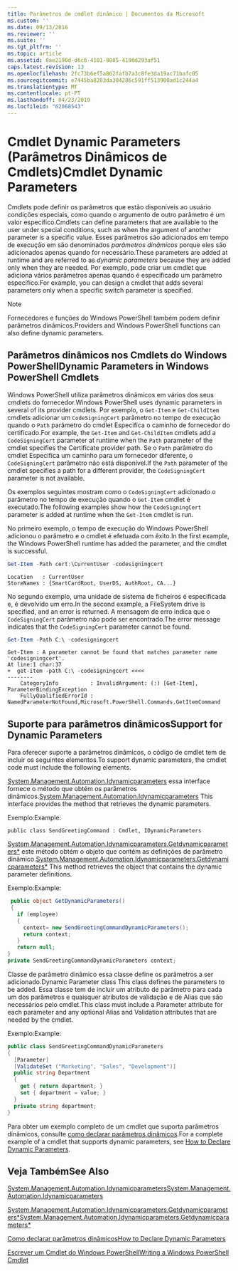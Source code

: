 ```yaml
---
title: Parâmetros de cmdlet dinâmico | Documentos da Microsoft
ms.custom: ''
ms.date: 09/13/2016
ms.reviewer: ''
ms.suite: ''
ms.tgt_pltfrm: ''
ms.topic: article
ms.assetid: 8ae2196d-d6c8-4101-8805-4190d293af51
caps.latest.revision: 13
ms.openlocfilehash: 2fc73b6ef5a862fafb7a3c8fe3da19ac71bafc05
ms.sourcegitcommit: e7445ba8203da304286c591ff513900ad1c244a4
ms.translationtype: MT
ms.contentlocale: pt-PT
ms.lasthandoff: 04/23/2019
ms.locfileid: "62068543"
---
```

# <a name="cmdlet-dynamic-parameters"></a><span data-ttu-id="54d18-102">Cmdlet Dynamic Parameters (Parâmetros Dinâmicos de Cmdlets)</span><span class="sxs-lookup"><span data-stu-id="54d18-102">Cmdlet Dynamic Parameters</span></span>

<span data-ttu-id="54d18-103">Cmdlets pode definir os parâmetros que estão disponíveis ao usuário condições especiais, como quando o argumento de outro parâmetro é um valor específico.</span><span class="sxs-lookup"><span data-stu-id="54d18-103">Cmdlets can define parameters that are available to the user under special conditions, such as when the argument of another parameter is a specific value.</span></span> <span data-ttu-id="54d18-104">Esses parâmetros são adicionados em tempo de execução em são denominados *parâmetros dinâmicos* porque eles são adicionados apenas quando for necessário.</span><span class="sxs-lookup"><span data-stu-id="54d18-104">These parameters are added at runtime and are referred to as *dynamic parameters* because they are added only when they are needed.</span></span> <span data-ttu-id="54d18-105">Por exemplo, pode criar um cmdlet que adiciona vários parâmetros apenas quando é especificado um parâmetro específico.</span><span class="sxs-lookup"><span data-stu-id="54d18-105">For example, you can design a cmdlet that adds several parameters only when a specific switch parameter is specified.</span></span>

> [!NOTE]
> <span data-ttu-id="54d18-106">Fornecedores e funções do Windows PowerShell também podem definir parâmetros dinâmicos.</span><span class="sxs-lookup"><span data-stu-id="54d18-106">Providers and Windows PowerShell functions can also define dynamic parameters.</span></span>

## <a name="dynamic-parameters-in-windows-powershell-cmdlets"></a><span data-ttu-id="54d18-107">Parâmetros dinâmicos nos Cmdlets do Windows PowerShell</span><span class="sxs-lookup"><span data-stu-id="54d18-107">Dynamic Parameters in Windows PowerShell Cmdlets</span></span>

<span data-ttu-id="54d18-108">Windows PowerShell utiliza parâmetros dinâmicos em vários dos seus cmdlets do fornecedor.</span><span class="sxs-lookup"><span data-stu-id="54d18-108">Windows PowerShell uses dynamic parameters in several of its provider cmdlets.</span></span> <span data-ttu-id="54d18-109">Por exemplo, o `Get-Item` e `Get-ChildItem` cmdlets adicionar um `CodeSigningCert` parâmetro no tempo de execução quando o `Path` parâmetro do cmdlet Especifica o caminho de fornecedor do certificado.</span><span class="sxs-lookup"><span data-stu-id="54d18-109">For example, the `Get-Item` and `Get-ChildItem` cmdlets add a `CodeSigningCert` parameter at runtime when the `Path` parameter of the cmdlet specifies the Certificate provider path.</span></span> <span data-ttu-id="54d18-110">Se o `Path` parâmetro do cmdlet Especifica um caminho para um fornecedor diferente, o `CodeSigningCert` parâmetro não está disponível.</span><span class="sxs-lookup"><span data-stu-id="54d18-110">If the `Path` parameter of the cmdlet specifies a path for a different provider, the `CodeSigningCert` parameter is not available.</span></span>

<span data-ttu-id="54d18-111">Os exemplos seguintes mostram como o `CodeSigningCert` adicionado o parâmetro no tempo de execução quando o `Get-Item` cmdlet é executado.</span><span class="sxs-lookup"><span data-stu-id="54d18-111">The following examples show how the `CodeSigningCert` parameter is added at runtime when the `Get-Item` cmdlet is run.</span></span>

<span data-ttu-id="54d18-112">No primeiro exemplo, o tempo de execução do Windows PowerShell adicionou o parâmetro e o cmdlet é efetuada com êxito.</span><span class="sxs-lookup"><span data-stu-id="54d18-112">In the first example, the Windows PowerShell runtime has added the parameter, and the cmdlet is successful.</span></span>

```powershell
Get-Item -Path cert:\CurrentUser -codesigningcert
```

```output
Location   : CurrentUser
StoreNames : {SmartCardRoot, UserDS, AuthRoot, CA...}
```

<span data-ttu-id="54d18-113">No segundo exemplo, uma unidade de sistema de ficheiros é especificada e, é devolvido um erro.</span><span class="sxs-lookup"><span data-stu-id="54d18-113">In the second example, a FileSystem drive is specified, and an error is returned.</span></span> <span data-ttu-id="54d18-114">A mensagem de erro indica que o `CodeSigningCert` parâmetro não pode ser encontrado.</span><span class="sxs-lookup"><span data-stu-id="54d18-114">The error message indicates that the `CodeSigningCert` parameter cannot be found.</span></span>

```powershell
Get-Item -Path C:\ -codesigningcert
```

```output
Get-Item : A parameter cannot be found that matches parameter name 'codesigningcert'.
At line:1 char:37
+  get-item -path C:\ -codesigningcert <<<<
--------
    CategoryInfo          : InvalidArgument: (:) [Get-Item], ParameterBindingException
    FullyQualifiedErrorId : NamedParameterNotFound,Microsoft.PowerShell.Commands.GetItemCommand
```

## <a name="support-for-dynamic-parameters"></a><span data-ttu-id="54d18-115">Suporte para parâmetros dinâmicos</span><span class="sxs-lookup"><span data-stu-id="54d18-115">Support for Dynamic Parameters</span></span>

<span data-ttu-id="54d18-116">Para oferecer suporte a parâmetros dinâmicos, o código de cmdlet tem de incluir os seguintes elementos.</span><span class="sxs-lookup"><span data-stu-id="54d18-116">To support dynamic parameters, the cmdlet code must include the following elements.</span></span>

<span data-ttu-id="54d18-117">[System.Management.Automation.Idynamicparameters](/dotnet/api/System.Management.Automation.IDynamicParameters) essa interface fornece o método que obtém os parâmetros dinâmicos.</span><span class="sxs-lookup"><span data-stu-id="54d18-117">[System.Management.Automation.Idynamicparameters](/dotnet/api/System.Management.Automation.IDynamicParameters) This interface provides the method that retrieves the dynamic parameters.</span></span>

<span data-ttu-id="54d18-118">Exemplo:</span><span class="sxs-lookup"><span data-stu-id="54d18-118">Example:</span></span>

`public class SendGreetingCommand : Cmdlet, IDynamicParameters`

<span data-ttu-id="54d18-119">[System.Management.Automation.Idynamicparameters.Getdynamicparameters\*](/dotnet/api/System.Management.Automation.IDynamicParameters.GetDynamicParameters) este método obtém o objeto que contém as definições de parâmetro dinâmico.</span><span class="sxs-lookup"><span data-stu-id="54d18-119">[System.Management.Automation.Idynamicparameters.Getdynamicparameters\*](/dotnet/api/System.Management.Automation.IDynamicParameters.GetDynamicParameters) This method retrieves the object that contains the dynamic parameter definitions.</span></span>

<span data-ttu-id="54d18-120">Exemplo:</span><span class="sxs-lookup"><span data-stu-id="54d18-120">Example:</span></span>

```csharp
 public object GetDynamicParameters()
 {
   if (employee)
   {
     context= new SendGreetingCommandDynamicParameters();
     return context;
   }
   return null;
}
private SendGreetingCommandDynamicParameters context;
```

<span data-ttu-id="54d18-121">Classe de parâmetro dinâmico essa classe define os parâmetros a ser adicionado.</span><span class="sxs-lookup"><span data-stu-id="54d18-121">Dynamic Parameter class This class defines the parameters to be added.</span></span> <span data-ttu-id="54d18-122">Essa classe tem de incluir um atributo de parâmetro para cada um dos parâmetros e quaisquer atributos de validação e de Alias que são necessários pelo cmdlet.</span><span class="sxs-lookup"><span data-stu-id="54d18-122">This class must include a Parameter attribute for each parameter and any optional Alias and Validation attributes that are needed by the cmdlet.</span></span>

<span data-ttu-id="54d18-123">Exemplo:</span><span class="sxs-lookup"><span data-stu-id="54d18-123">Example:</span></span>

```csharp
public class SendGreetingCommandDynamicParameters
{
  [Parameter]
  [ValidateSet ("Marketing", "Sales", "Development")]
  public string Department
  {
    get { return department; }
    set { department = value; }
  }
  private string department;
}
```

<span data-ttu-id="54d18-124">Para obter um exemplo completo de um cmdlet que suporta parâmetros dinâmicos, consulte [como declarar parâmetros dinâmicos](./how-to-declare-dynamic-parameters.md).</span><span class="sxs-lookup"><span data-stu-id="54d18-124">For a complete example of a cmdlet that supports dynamic parameters, see [How to Declare Dynamic Parameters](./how-to-declare-dynamic-parameters.md).</span></span>

## <a name="see-also"></a><span data-ttu-id="54d18-125">Veja Também</span><span class="sxs-lookup"><span data-stu-id="54d18-125">See Also</span></span>

[<span data-ttu-id="54d18-126">System.Management.Automation.Idynamicparameters</span><span class="sxs-lookup"><span data-stu-id="54d18-126">System.Management.Automation.Idynamicparameters</span></span>](/dotnet/api/System.Management.Automation.IDynamicParameters)

[<span data-ttu-id="54d18-127">System.Management.Automation.Idynamicparameters.Getdynamicparameters\*</span><span class="sxs-lookup"><span data-stu-id="54d18-127">System.Management.Automation.Idynamicparameters.Getdynamicparameters\*</span></span>](/dotnet/api/System.Management.Automation.IDynamicParameters.GetDynamicParameters)

[<span data-ttu-id="54d18-128">Como declarar parâmetros dinâmicos</span><span class="sxs-lookup"><span data-stu-id="54d18-128">How to Declare Dynamic Parameters</span></span>](./how-to-declare-dynamic-parameters.md)

[<span data-ttu-id="54d18-129">Escrever um Cmdlet do Windows PowerShell</span><span class="sxs-lookup"><span data-stu-id="54d18-129">Writing a Windows PowerShell Cmdlet</span></span>](./writing-a-windows-powershell-cmdlet.md)
